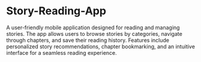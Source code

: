 # Story-Reading-App
 A user-friendly mobile application designed for reading and managing stories. The app allows users to browse stories by categories, navigate through chapters, and save their reading history. Features include personalized story recommendations, chapter bookmarking, and an intuitive interface for a seamless reading experience.
